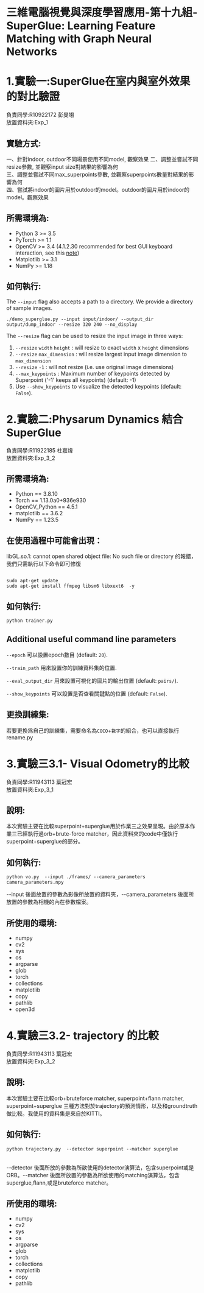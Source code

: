 # 三維電腦視覺與深度學習應用-第十九組-SuperGlue: Learning Feature Matching with Graph Neural Networks

# 1.實驗一:SuperGlue在室内與室外效果的對比驗證<br />
負責同學:R10922172 彭旻翊<br />
放置資料夾:Exp_1<br />

## 實驗方式:<br />
一、針對indoor, outdoor不同場景使用不同model, 觀察效果
二、調整並嘗試不同resize參數, 並觀察input size對結果的影響為何 <br />
三、調整並嘗試不同max_superpoints參數, 並觀察superpoints數量對結果的影響為何<br />
四、嘗試將indoor的圖片用於outdoor的model。outdoor的圖片用於indoor的model。觀察效果<br />

## 所需環境為:<br />
* Python 3 >= 3.5
* PyTorch >= 1.1
* OpenCV >= 3.4 (4.1.2.30 recommended for best GUI keyboard interaction, see this [note](#additional-notes))
* Matplotlib >= 3.1
* NumPy >= 1.18

## 如何執行:

The `--input` flag also accepts a path to a directory. We provide a directory of sample images.

```
./demo_superglue.py --input input/indoor/ --output_dir output/dump_indoor --resize 320 240 --no_display
```

The `--resize` flag can be used to resize the input image in three ways:

1. `--resize` `width` `height` : will resize to exact `width` x `height` dimensions
2. `--resize` `max_dimension` : will resize largest input image dimension to `max_dimension`
3. `--resize` `-1` : will not resize (i.e. use original image dimensions)
4. `--max_keypoints` : Maximum number of keypoints detected by Superpoint ('-1' keeps all keypoints) (default: -1)
5. Use `--show_keypoints` to visualize the detected keypoints (default: `False`).


# 2.實驗二:Physarum Dynamics 結合 SuperGlue <br />
負責同學:R11922185 杜嘉煒<br />
放置資料夾:Exp_3_2<br />

## 所需環境為:<br />
* Python == 3.8.10 
* Torch == 1.13.0a0+936e930
* OpenCV_Python == 4.5.1
* matplotlib == 3.6.2
* NumPy == 1.23.5

## 在使用過程中可能會出現：

libGL.so.1: cannot open shared object file: No such file or directory 的報錯，我們只需執行以下命令即可修復

```

sudo apt-get update
sudo apt-get install ffmpeg libsm6 libxext6  -y

```
## 如何執行:
```
python trainer.py 
```

## Additional useful command line parameters
`--epoch` 可以設置epoch數目 (default: `20`).

`--train_path` 用來設置你的訓練資料集的位置.

`--eval_output_dir` 用來設置可視化的圖片的輸出位置 (default: `pairs/`).

`--show_keypoints` 可以設置是否查看關鍵點的位置 (default: `False`).

## 更換訓練集:

若要更換爲自己的訓練集，需要命名為`COCO`+`數字`的組合，也可以直接執行rename.py

# 3.實驗三3.1- Visual Odometry的比較
負責同學:R11943113 葉冠宏<br />
放置資料夾:Exp_3_1<br />

## 說明:
本次實驗主要在比較superpoint+superglue用於作業三之效果呈現。由於原本作業三已經執行過orb+brute-force matcher，因此資料夾的code中僅執行superpoint+superglue的部分。<br />

## 如何執行:
```
python vo.py  --input ./frames/ --camera_parameters camera_parameters.npy
```
--input 後面放置的參數為影像所放置的資料夾，--camera_parameters 後面所放置的參數為相機的內在參數檔案。


## 所使用的環境:<br />
* numpy
* cv2
* sys
* os
* argparse
* glob
* torch
* collections
* matplotlib
* copy
* pathlib
* open3d

# 4.實驗三3.2- trajectory 的比較
負責同學:R11943113 葉冠宏<br />
放置資料夾:Exp_3_2<br />

## 說明:
本次實驗主要在比較orb+bruteforce matcher, superpoint+flann matcher, superpoint+superglue 三種方法對於trajectory的預測情形，以及和groundtruth做比較。我使用的資料集是來自於KITTI。<br />

## 如何執行:
```
python trajectory.py  --detector superpoint --matcher superglue
```
<br />
--detector 後面所放的參數為所欲使用的detector演算法，包含superpoint或是ORB。--matcher 後面所放置的參數為所欲使用的matching演算法，包含superglue,flann,或是bruteforce matcher。<br />

## 所使用的環境:
* numpy
* cv2
* sys
* os
* argparse
* glob
* torch
* collections
* matplotlib
* copy
* pathlib

